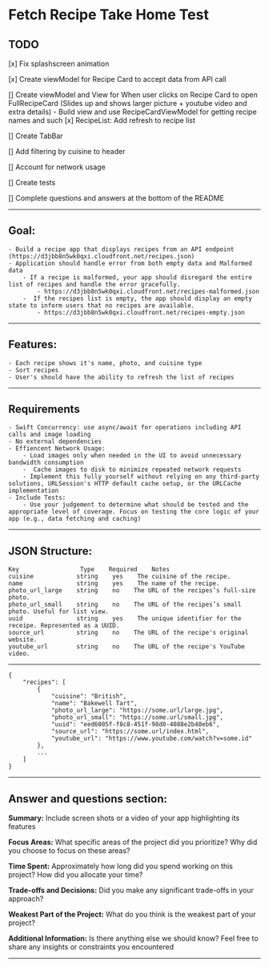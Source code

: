 #  Fetch Recipe Take Home Test

## TODO
[x] Fix splashscreen animation

[x] Create viewModel for Recipe Card to accept data from API call

[] Create viewModel and View for When user clicks on Recipe Card to open FullRecipeCard (Slides up and shows larger picture + youtube video and extra details)
    - Build view and use RecipeCardViewModel for getting recipe names and such
[x] RecipeList: Add refresh to recipe list

[] Create TabBar

[] Add filtering by cuisine to header

[] Account for network usage

[] Create tests

[] Complete questions and answers at the bottom of the README


---

## Goal: 
    - Build a recipe app that displays recipes from an API endpoint (https://d3jbb8n5wk0qxi.cloudfront.net/recipes.json)
    - Application should handle error from both empty data and Malformed data 
        - If a recipe is malformed, your app should disregard the entire list of recipes and handle the error gracefully. 
            - https://d3jbb8n5wk0qxi.cloudfront.net/recipes-malformed.json
        -  If the recipes list is empty, the app should display an empty state to inform users that no recipes are available.
            - https://d3jbb8n5wk0qxi.cloudfront.net/recipes-empty.json

---
## Features: 
    - Each recipe shows it's name, photo, and cuisine type
    - Sort recipes
    - User's should have the ability to refresh the list of recipes
---
## Requirements
    - Swift Concurrency: use async/await for operations including API calls and image loading
    - No external dependencies
    - Effiencent Network Usage:
        - Load images only when needed in the UI to avoid unnecessary bandwidth consumption
        -  Cache images to disk to minimize repeated network requests
        - Implement this fully yourself without relying on any third-party solutions, URLSession's HTTP default cache setup, or the URLCache implementation
    - Include Tests: 
        - Use your judgement to determine what should be tested and the appropriate level of coverage. Focus on testing the core logic of your app (e.g., data fetching and caching)
---
## JSON Structure:
```
Key                 Type    Required    Notes
cuisine            string    yes    The cuisine of the recipe.
name               string    yes    The name of the recipe.
photo_url_large    string    no    The URL of the recipes’s full-size photo.
photo_url_small    string    no    The URL of the recipes’s small photo. Useful for list view.
uuid               string    yes    The unique identifier for the receipe. Represented as a UUID.
source_url         string    no    The URL of the recipe's original website.
youtube_url        string    no    The URL of the recipe's YouTube video.
```

---
```
{
    "recipes": [
        {
            "cuisine": "British",
            "name": "Bakewell Tart",
            "photo_url_large": "https://some.url/large.jpg",
            "photo_url_small": "https://some.url/small.jpg",
            "uuid": "eed6005f-f8c8-451f-98d0-4088e2b40eb6",
            "source_url": "https://some.url/index.html",
            "youtube_url": "https://www.youtube.com/watch?v=some.id"
        },
        ...
    ]
}
```
---

## Answer and questions section:

**Summary:** Include screen shots or a video of your app highlighting its features

**Focus Areas:** What specific areas of the project did you prioritize? Why did you choose to focus on these areas?

**Time Spent:** Approximately how long did you spend working on this project? How did you allocate your time?

**Trade-offs and Decisions:** Did you make any significant trade-offs in your approach?

**Weakest Part of the Project:** What do you think is the weakest part of your project?

**Additional Information:** Is there anything else we should know? Feel free to share any insights or constraints you encountered

---
